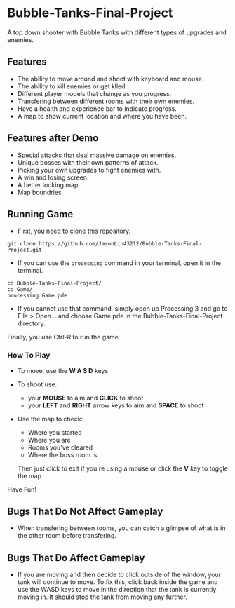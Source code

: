 # Bubble-Tanks-Final-Project
A top down shooter with Bubble Tanks with different types of upgrades and enemies.
## Features
* The ability to move around and shoot with keyboard and mouse.
* The ability to kill enemies or get klled.
* Different player models that change as you progress.
* Transfering between different rooms with their own enemies.
* Have a health and experience bar to indicate progress.
* A map to show current location and where you have been.

## Features after Demo
* Special attacks that deal massive damage on enemies.
* Unique bosses with their own patterns of attack.
* Picking your own upgrades to fight enemies with.
* A win and losing screen.
* A better looking map.
* Map boundries.

## Running Game
* First, you need to clone this repository.
```
git clone https://github.com/JasonLin43212/Bubble-Tanks-Final-Project.git
```
* If you can use the `processing` command in your terminal, open it in the terminal.
```
cd Bubble-Tanks-Final-Project/
cd Game/
processing Game.pde
```
* If you cannot use that command, simply open up Processing 3 and go to File > Open... and choose Game.pde in the Bubble-Tanks-Final-Project directory.

Finally, you use Ctrl-R to run the game.

### How To Play
* To move, use the **W A S D** keys
* To shoot use:  
  * your **MOUSE** to aim and **CLICK** to shoot  
  * your **LEFT** and **RIGHT** arrow keys to aim and **SPACE** to shoot
* Use the map to check:  
  * Where you started
  * Where you are
  * Rooms you've cleared
  * Where the boss room is 
  
  Then just click to exit if you're using a mouse or click the **V** key to toggle the map

Have Fun!

## Bugs That Do Not Affect Gameplay
* When transfering between rooms, you can catch a glimpse of what is in the other room before transfering.

## Bugs That Do Affect Gameplay
* If you are moving and then decide to click outside of the window, your tank will continue to move. To fix this, click back inside the game and use the WASD keys to move in the direction that the tank is currently moving in. It should stop the tank from moving any further.
